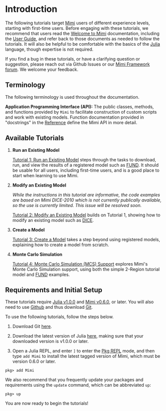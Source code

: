 # Introduction

The following tutorials target [Mimi](https://github.com/mimiframework/Mimi.jl) users of different experience levels, starting with first-time users.  Before engaging with these tutorials, we recommend that users read the [Welcome to Mimi](@ref) documentation, including the [User Guide](@ref), and refer back to those documents as needed to follow the tutorials.  It will also be helpful to be comfortable with the basics of the [Julia](https://julialang.org/) language, though expertise is not required.

If you find a bug in these tutorials, or have a clarifying question or suggestion, please reach out via Github Issues or our [Mimi Framework forum](https://forum.mimiframework.org).  We welcome your feedback.

## Terminology

The following terminology is used throughout the documentation.

**Application Programming Interface (API):**  The public classes, methods, and functions provided by `Mimi` to facilitate construction of custom scripts and work with existing models. Function documentation provided in "docstrings" in the [Reference](@ref) define the Mimi API in more detail.

## Available Tutorials

1. **Run an Existing Model**

   [Tutorial 1: Run an Existing Model](@ref) steps through the tasks to download, run, and view the results of a registered model such as [FUND](http://www.fund-model.org).  It should be usable for all users, including first-time users, and is a good place to start when learning to use Mimi.

2. **Modify an Existing Model**

    _While the instructions in this tutorial are informative, the code examples are based on Mimi DICE-2010 which is not currently publically available, so the use is currently limited.  This issue will be resolved soon._

   [Tutorial 2: Modify an Existing Model](@ref) builds on Tutorial 1, showing how to modify an existing model such as [DICE](https://github.com/anthofflab/mimi-dice-2010.jl).

3. **Create a Model**

   [Tutorial 3: Create a Model](@ref) takes a step beyond using registered models, explaining how to create a model from scratch.

4. **Monte Carlo Simulation**

   [Tutorial 4: Monte Carlo Simulation (MCS) Support](@ref) explores Mimi's Monte Carlo Simulation support, using both the simple 2-Region tutorial model and [FUND](http://www.fund-model.org) examples.


## Requirements and Initial Setup

These tutorials require [Julia v1.0.0](https://julialang.org/downloads/) and [Mimi v0.6.0](https://github.com/mimiframework/Mimi.jl), or later. You will also need to use [Github](https://github.com) and thus download [Git](https://git-scm.com/downloads).

To use the following tutorials, follow the steps below.

1. Download Git [here](https://git-scm.com/downloads).

2. Download the latest version of Julia [here](https://julialang.org/downloads/), making sure that your downloaded version is v1.0.0 or later.

3. Open a Julia REPL, and enter `]` to enter the [Pkg REPL](https://docs.julialang.org/en/v1/stdlib/Pkg/index.html) mode, and then type `add Mimi` to install the latest tagged version of Mimi, which must be version 0.6.0 or later.

```
pkg> add Mimi
```

We also recommend that you frequently update your packages and requirements using the `update` command, which can be abbreviated `up`:
```
pkg> up
```

You are now ready to begin the tutorials!
